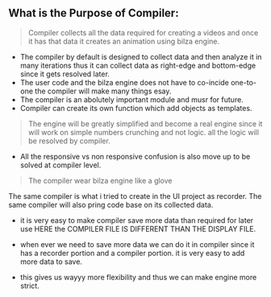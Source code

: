 
## What is the Purpose of Compiler:
> Compiler collects all the data required for creating a videos and once it has that data it creates an animation using bilza engine.

- The compiler by default is designed to collect data and then analyze it in many iterations thus it can collect data as right-edge and bottom-edge since it gets resolved later.
- The user code and the bilza engine does not have to co-incide one-to-one the compiler will make many things esay.
- The compiler is an abolutely important module and musr for future.
- Compiler can create its own function which add objects as templates.

> The engine will be greatly simplified and become a real engine since it will work on simple numbers crunching and not logic. all the logic will be resolved by compiler. 
- All the responsive vs non responsive confusion is also move up to be solved at compiler level.

> The compiler wear bilza engine like a glove

The same compiler is what i tried to create in the UI project as recorder. The same compiler will also pring code base on its collected data.

- it is very easy to make compiler save more data than required for later use HERE the COMPILER FILE IS DIFFERENT THAN THE DISPLAY FILE.

- when ever we need to save more data we can do it in compiler since it has a recorder portion and a compiler portion. it is very easy to add more data to save. 

- this gives us wayyy more flexibility and thus we can make engine more strict.
